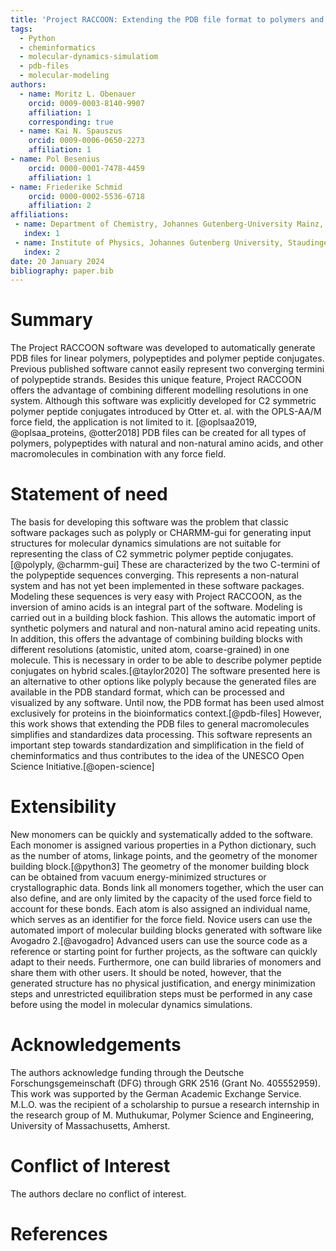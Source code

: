 ```yaml
---
title: 'Project RACCOON: Extending the PDB file format to polymers and polymer peptide conjugates'
tags:
  - Python
  - cheminformatics
  - molecular-dynamics-simulatiom
  - pdb-files
  - molecular-modeling
authors:
  - name: Moritz L. Obenauer
    orcid: 0009-0003-8140-9907
    affiliation: 1 
    corresponding: true 
  - name: Kai N. Spauszus
    orcid: 0009-0006-0650-2273
    affiliation: 1 
- name: Pol Besenius
    orcid: 0000-0001-7478-4459
    affiliation: 1 
- name: Friederike Schmid
    orcid: 0000-0002-5536-6718
    affiliation: 2 
affiliations:
 - name: Department of Chemistry, Johannes Gutenberg-University Mainz, Duesbergweg 10-14, D-55128 Mainz, Germany
   index: 1
 - name: Institute of Physics, Johannes Gutenberg University, Staudingerweg 9, 55128 Mainz, Germany
   index: 2
date: 20 January 2024
bibliography: paper.bib
---
```


# Summary

The Project RACCOON software was developed to automatically generate PDB files for linear polymers, polypeptides and polymer peptide conjugates. Previous published software cannot easily represent two converging termini of polypeptide strands. Besides this unique feature, Project RACCOON offers the advantage of combining different modelling resolutions in one system. Although this software was explicitly developed for C2 symmetric polymer peptide conjugates introduced by Otter et. al. with the OPLS-AA/M force field, the application is not limited to it. [@oplsaa2019, @oplsaa_proteins, @otter2018] PDB files can be created for all types of polymers, polypeptides with natural and non-natural amino acids, and other macromolecules in combination with any force field.

# Statement of need

The basis for developing this software was the problem that classic software packages such as polyply or CHARMM-gui for generating input structures for molecular dynamics simulations are not suitable for representing the class of C2 symmetric polymer peptide conjugates.[@polyply, @charmm-gui] These are characterized by the two C-termini of the polypeptide sequences converging. This represents a non-natural system and has not yet been implemented in these software packages. Modeling these sequences is very easy with Project RACCOON, as the inversion of amino acids is an integral part of the software.
Modeling is carried out in a building block fashion. This allows the automatic import of synthetic polymers and natural and non-natural amino acid repeating units. In addition, this offers the advantage of combining building blocks with different resolutions (atomistic, united atom, coarse-grained) in one molecule. This is necessary in order to be able to describe polymer peptide conjugates on hybrid scales.[@taylor2020]
The software presented here is an alternative to other options like polyply because the generated files are available in the PDB standard format, which can be processed and visualized by any software. Until now, the PDB format has been used almost exclusively for proteins in the bioinformatics context.[@pdb-files] However, this work shows that extending the PDB files to general macromolecules simplifies and standardizes data processing. This software represents an important step towards standardization and simplification in the field of cheminformatics and thus contributes to the idea of the UNESCO Open Science Initiative.[@open-science]

# Extensibility

New monomers can be quickly and systematically added to the software. Each monomer is assigned various properties in a Python dictionary, such as the number of atoms, linkage points, and the geometry of the monomer building block.[@python3] The geometry of the monomer building block can be obtained from vacuum energy-minimized structures or crystallographic data. Bonds link all monomers together, which the user can also define, and are only limited by the capacity of the used force field to account for these bonds. Each atom is also assigned an individual name, which serves as an identifier for the force field.
Novice users can use the automated import of molecular building blocks generated with software like Avogadro 2.[@avogadro] Advanced users can use the source code as a reference or starting point for further projects, as the software can quickly adapt to their needs. Furthermore, one can build libraries of monomers and share them with other users.
It should be noted, however, that the generated structure has no physical justification, and energy minimization steps and unrestricted equilibration steps must be performed in any case before using the model in molecular dynamics simulations.

# Acknowledgements

The authors acknowledge funding through the Deutsche Forschungsgemeinschaft (DFG) through GRK 2516 (Grant No. 405552959). This work was supported by the German Academic Exchange Service. M.L.O. was the recipient of a scholarship to pursue a research internship in the research group of M. Muthukumar, Polymer Science and Engineering, University of Massachusetts, Amherst. 

# Conflict of Interest

The authors declare no conflict of interest.

# References
